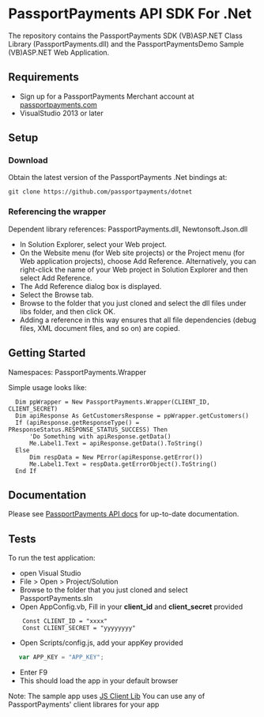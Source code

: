 # PassportPayments API SDK For .Net
The repository contains the PassportPayments SDK (VB)ASP.NET Class Library (PassportPayments.dll) and the PassportPaymentsDemo Sample (VB)ASP.NET Web Application.

## Requirements
 * Sign up for a PassportPayments Merchant account at [passportpayments.com](https://passportpayments.com)
 * VisualStudio 2013 or later

## Setup
### Download
Obtain the latest version of the PassportPayments .Net bindings at:

```
git clone https://github.com/passportpayments/dotnet
```

### Referencing the wrapper 
Dependent library references: PassportPayments.dll, Newtonsoft.Json.dll

* In Solution Explorer, select your Web project.
* On the Website menu (for Web site projects) or the Project menu (for Web application projects), choose Add Reference. Alternatively, you can right-click the name of your Web project in Solution Explorer and then select Add Reference.
* The Add Reference dialog box is displayed.
* Select the Browse tab.
* Browse to the folder that you just cloned and select the dll files under libs folder, and then click OK.
* Adding a reference in this way ensures that all file dependencies (debug files, XML document files, and so on) are copied.

## Getting Started
Namespaces: 
PassportPayments.Wrapper

Simple usage looks like:

```aspx-vb
  Dim ppWrapper = New PassportPayments.Wrapper(CLIENT_ID, CLIENT_SECRET)
  Dim apiResponse As GetCustomersResponse = ppWrapper.getCustomers()
  If (apiResponse.getResponseType() = PResponseStatus.RESPONSE_STATUS_SUCCESS) Then
      'Do Something with apiResponse.getData()
      Me.Label1.Text = apiResponse.getData().ToString()
  Else
      Dim respData = New PError(apiResponse.getError())
      Me.Label1.Text = respData.getErrorObject().ToString()
  End If

```

## Documentation
Please see [PassportPayments API docs](https://api.passportpayments.com/docs/) for up-to-date documentation.

## Tests
To run the test application:
* open Visual Studio
* File > Open > Project/Solution
* Browse to the folder that you just cloned and select PassportPayments.sln
* Open AppConfig.vb, Fill in your **client_id** and **client_secret** provided 

```
    Const CLIENT_ID = "xxxx"
    Const CLIENT_SECRET = "yyyyyyyy"
```
* Open Scripts/config.js, add your appKey provided
```js
   var APP_KEY = "APP_KEY";
```
* Enter F9
* This should load the app in your default browser

Note: The sample app uses [JS Client Lib](https://github.com/passportpayments/js) You can use any of PassportPayments' client librares for your app

